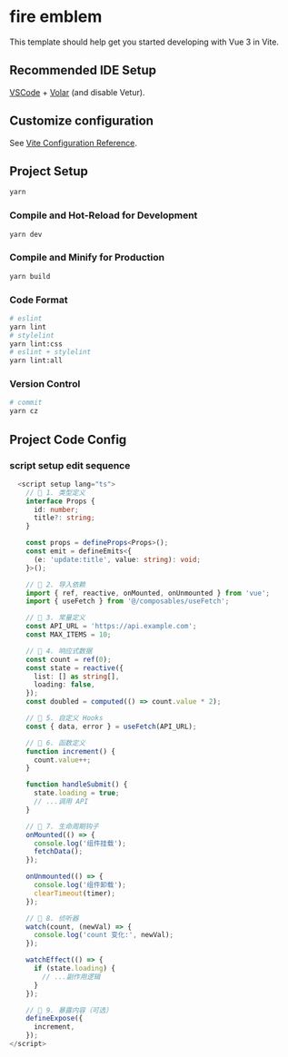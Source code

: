 # fire emblem

This template should help get you started developing with Vue 3 in Vite.

## Recommended IDE Setup

[VSCode](https://code.visualstudio.com/) + [Volar](https://marketplace.visualstudio.com/items?itemName=Vue.volar) (and disable Vetur).

## Customize configuration

See [Vite Configuration Reference](https://vite.dev/config/).

## Project Setup

```sh
yarn
```

### Compile and Hot-Reload for Development

```sh
yarn dev
```

### Compile and Minify for Production

```sh
yarn build
```

### Code Format

```sh
# eslint
yarn lint
# stylelint
yarn lint:css
# eslint + stylelint
yarn lint:all
```

### Version Control

```sh
# commit
yarn cz
```

## Project Code Config

### script setup edit sequence

```typescript
  <script setup lang="ts">
    // 📌 1. 类型定义
    interface Props {
      id: number;
      title?: string;
    }

    const props = defineProps<Props>();
    const emit = defineEmits<{
      (e: 'update:title', value: string): void;
    }>();

    // 📌 2. 导入依赖
    import { ref, reactive, onMounted, onUnmounted } from 'vue';
    import { useFetch } from '@/composables/useFetch';

    // 📌 3. 常量定义
    const API_URL = 'https://api.example.com';
    const MAX_ITEMS = 10;

    // 📌 4. 响应式数据
    const count = ref(0);
    const state = reactive({
      list: [] as string[],
      loading: false,
    });
    const doubled = computed(() => count.value * 2);

    // 📌 5. 自定义 Hooks
    const { data, error } = useFetch(API_URL);

    // 📌 6. 函数定义
    function increment() {
      count.value++;
    }

    function handleSubmit() {
      state.loading = true;
      // ...调用 API
    }

    // 📌 7. 生命周期钩子
    onMounted(() => {
      console.log('组件挂载');
      fetchData();
    });

    onUnmounted(() => {
      console.log('组件卸载');
      clearTimeout(timer);
    });

    // 📌 8. 侦听器
    watch(count, (newVal) => {
      console.log('count 变化:', newVal);
    });

    watchEffect(() => {
      if (state.loading) {
        // ...副作用逻辑
      }
    });

    // 📌 9. 暴露内容（可选）
    defineExpose({
      increment,
    });
</script>

```
